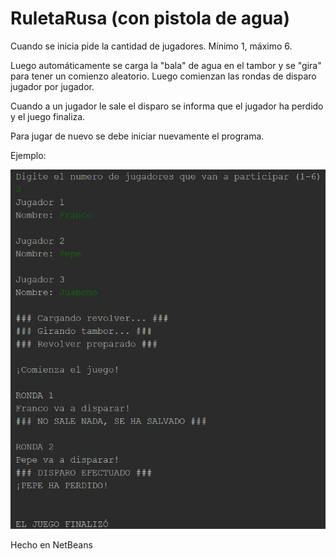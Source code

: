 # RuletaRusa (con pistola de agua)

Cuando se inicia pide la cantidad de jugadores. Mínimo 1, máximo 6.

Luego automáticamente se carga la "bala" de agua en el tambor y se "gira" para tener un comienzo aleatorio. Luego comienzan las rondas de disparo jugador por jugador.

Cuando a un jugador le sale el disparo se informa que el jugador ha perdido y el juego finaliza.

Para jugar de nuevo se debe iniciar nuevamente el programa.


Ejemplo:

![Image text](https://github.com/Franco940/RuletaRusa/blob/master/ruleta-rusaEjemplo.png)


Hecho en NetBeans
